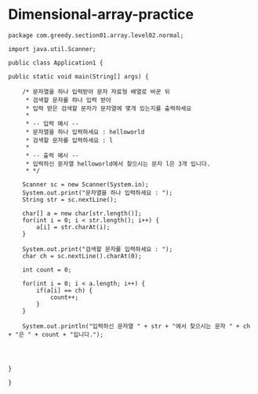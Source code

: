 # Dimensional-array-practice

	package com.greedy.section01.array.level02.normal;
	
	import java.util.Scanner;

	public class Application1 {

	public static void main(String[] args) {
		
		/* 문자열을 하나 입력받아 문자 자료형 배열로 바꾼 뒤
		 * 검색할 문자를 하나 입력 받아 
		 * 입력 받은 검색할 문자가 문자열에 몇개 있는지를 출력하세요
		 * 
		 * -- 입력 예시 --
		 * 문자열을 하나 입력하세요 : helloworld
		 * 검색할 문자를 입력하세요 : l
		 * 
		 * -- 출력 예시 --
		 * 입력하신 문자열 helloworld에서 찾으시는 문자 l은 3개 입니다.
		 * */
		
		Scanner sc = new Scanner(System.in);
		System.out.print("문자열을 하나 입력하세요 : ");
		String str = sc.nextLine();
		
		char[] a = new char[str.length()];
		for(int i = 0; i < str.length(); i++) {
			a[i] = str.charAt(i);
		}
		
		System.out.print("검색할 문자를 입력하세요 : ");
		char ch = sc.nextLine().charAt(0);
		
		int count = 0;
		
		for(int i = 0; i < a.length; i++) {
			if(a[i] == ch) {
				count++;
			}
		}
		
		System.out.println("입력하신 문자열 " + str + "에서 찾으시는 문자 " + ch + "은 " + count + "입니다.");
		
		
		
		
	}

	}
